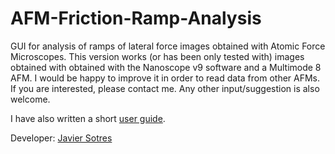 # AFM-Friction-Ramp-Analysis
GUI for analysis of ramps of lateral force images obtained with Atomic Force Microscopes.
This version works (or has been only tested with) images obtained with obtained with the Nanoscope v9 software and a Multimode 8 AFM. I would be happy to improve it in order to read data from other AFMs. If you are interested, please contact me. Any other input/suggestion is also welcome.

I have also written a short [user guide](User_Guide_AFM_Friction_Ramp_Analysis.md).

Developer: [Javier Sotres](https://www.jsotres.com)
